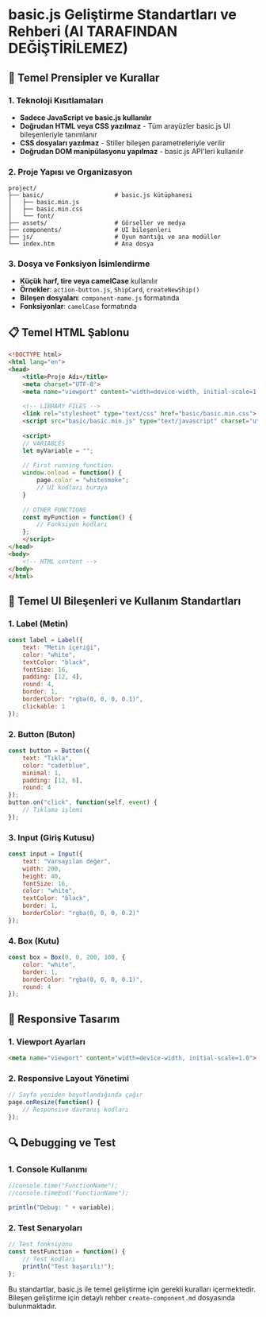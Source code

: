 # basic.js Geliştirme Standartları ve Rehberi (AI TARAFINDAN DEĞİŞTİRİLEMEZ)

## 🎯 Temel Prensipler ve Kurallar

### 1. Teknoloji Kısıtlamaları
- **Sadece JavaScript ve basic.js kullanılır**
- **Doğrudan HTML veya CSS yazılmaz** - Tüm arayüzler basic.js UI bileşenleriyle tanımlanır
- **CSS dosyaları yazılmaz** - Stiller bileşen parametreleriyle verilir
- **Doğrudan DOM manipülasyonu yapılmaz** - basic.js API'leri kullanılır

### 2. Proje Yapısı ve Organizasyon
```
project/
├── basic/                    # basic.js kütüphanesi
│   ├── basic.min.js
│   ├── basic.min.css
│   └── font/
├── assets/                   # Görseller ve medya
├── components/               # UI bileşenleri
├── js/                       # Oyun mantığı ve ana modüller
└── index.htm                 # Ana dosya
```

### 3. Dosya ve Fonksiyon İsimlendirme
- **Küçük harf, tire veya camelCase** kullanılır
- **Örnekler**: `action-button.js`, `ShipCard`, `createNewShip()`
- **Bileşen dosyaları**: `component-name.js` formatında
- **Fonksiyonlar**: `camelCase` formatında

## 📋 Temel HTML Şablonu

```html
<!DOCTYPE html>
<html lang="en">
<head>
    <title>Proje Adı</title>
    <meta charset="UTF-8">
    <meta name="viewport" content="width=device-width, initial-scale=1.0">
    
    <!-- LIBRARY FILES -->
    <link rel="stylesheet" type="text/css" href="basic/basic.min.css">
    <script src="basic/basic.min.js" type="text/javascript" charset="utf-8"></script>
    
    <script>
    // VARIABLES
    let myVariable = "";
    
    // First running function.
    window.onload = function() {
        page.color = "whitesmoke";
        // UI kodları buraya
    }
    
    // OTHER FUNCTIONS
    const myFunction = function() {
        // Fonksiyon kodları
    };
    </script>
</head>
<body>
    <!-- HTML content -->
</body>
</html>
```

## 🧩 Temel UI Bileşenleri ve Kullanım Standartları

### 1. Label (Metin)
```javascript
const label = Label({
    text: "Metin içeriği",
    color: "white",
    textColor: "black",
    fontSize: 16,
    padding: [12, 4],
    round: 4,
    border: 1,
    borderColor: "rgba(0, 0, 0, 0.1)",
    clickable: 1
});
```

### 2. Button (Buton)
```javascript
const button = Button({
    text: "Tıkla",
    color: "cadetblue",
    minimal: 1,
    padding: [12, 6],
    round: 4
});
button.on("click", function(self, event) {
    // Tıklama işlemi
});
```

### 3. Input (Giriş Kutusu)
```javascript
const input = Input({
    text: "Varsayılan değer",
    width: 200,
    height: 40,
    fontSize: 16,
    color: "white",
    textColor: "black",
    border: 1,
    borderColor: "rgba(0, 0, 0, 0.2)"
});
```

### 4. Box (Kutu)
```javascript
const box = Box(0, 0, 200, 100, {
    color: "white",
    border: 1,
    borderColor: "rgba(0, 0, 0, 0.1)",
    round: 4
});
```

## 📱 Responsive Tasarım

### 1. Viewport Ayarları
```html
<meta name="viewport" content="width=device-width, initial-scale=1.0">
```

### 2. Responsive Layout Yönetimi
```javascript
// Sayfa yeniden boyutlandığında çağır
page.onResize(function() {
    // Responsive davranış kodları
});
```

## 🔍 Debugging ve Test

### 1. Console Kullanımı
```javascript
//console.time("FunctionName");
//console.timeEnd("FunctionName");

println("Debug: " + variable);
```

### 2. Test Senaryoları
```javascript
// Test fonksiyonu
const testFunction = function() {
    // Test kodları
    println("Test başarılı!");
};
```

Bu standartlar, basic.js ile temel geliştirme için gerekli kuralları içermektedir. Bileşen geliştirme için detaylı rehber `create-component.md` dosyasında bulunmaktadır. 